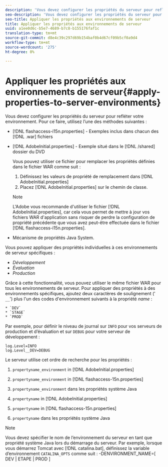 ```yaml
---
description: 'Vous devez configurer les propriétés du serveur pour refléter votre environnement. Pour ce faire, utilisez l’une des méthodes suivantes : '
seo-description: 'Vous devez configurer les propriétés du serveur pour refléter votre environnement. Pour ce faire, utilisez l’une des méthodes suivantes : '
seo-title: Appliquer les propriétés aux environnements de serveur
title: Appliquer les propriétés aux environnements de serveur
uuid: a1ee0d6c-b5e7-4689-b7c8-b155176faf1c
translation-type: tm+mt
source-git-commit: d8e4c39c297d69b154baf0b4d67cf09b5cf0a9d4
workflow-type: tm+mt
source-wordcount: '275'
ht-degree: 0%

---
```



# Appliquer les propriétés aux environnements de serveur{#apply-properties-to-server-environments}

Vous devez configurer les propriétés du serveur pour refléter votre environnement. Pour ce faire, utilisez l’une des méthodes suivantes :

* [!DNL flashaccess-i15n.properties] - Exemples inclus dans chacun des  [!DNL .war] fichiers

* [!DNL AdobeInitial.properties] - Exemple situé dans le  [!DNL /shared] dossier du DVD

   Vous pouvez utiliser ce fichier pour remplacer les propriétés définies dans le fichier WAR comme suit :

   1. Définissez les valeurs de propriété de remplacement dans [!DNL AdobeInitial.properties]
   1. Placez [!DNL AdobeInitial.properties] sur le chemin de classe.

   >[!NOTE]
   >
   >L&#39;Adobe vous recommande d&#39;utiliser le fichier [!DNL AdobeInitial.properties], car cela vous permet de mettre à jour vos fichiers WAR d&#39;application sans risquer de perdre la configuration de propriété précédente que vous avez peut-être effectuée dans le fichier [!DNL flashaccess-i15n.properties].

* Mécanisme de propriétés Java System.

Vous pouvez appliquer des propriétés individuelles à ces environnements de serveur spécifiques :

* *Développement*
* *Évaluation*
* *Production*

Grâce à cette fonctionnalité, vous pouvez utiliser le même fichier WAR pour tous les environnements de serveur. Pour appliquer des propriétés à des environnements spécifiques, ajoutez deux caractères de soulignement (&#39; `__`&#39;) plus l&#39;un des codes d&#39;environnement suivants à la propriété *name* :

    * `DEV`
    * `STAGE`
    * `PROD`

<!--<a id="example_A7A58E3EE8DA4114B4F7A9EEB69D50CA"></a>-->

Par exemple, pour définir le niveau de journal sur `INFO` pour vos serveurs de production et d’évaluation et sur `DEBUG` pour votre serveur de développement :

```
log.Level=INFO  
log.Level__DEV=DEBUG 
```

Le serveur utilise cet ordre de recherche pour les propriétés :

1. `propertyname_environment` in  [!DNL AdobeInitial.properties]

1. `propertyname_environment` in  [!DNL flashaccess-15n.properties]

1. `propertyname_environment` dans les propriétés système Java
1. `propertyname` in  [!DNL AdobeInitial.properties]

1. `propertyname` in  [!DNL flashaccess-15n.properties]

1. `propertyname` dans les propriétés système Java

>[!NOTE]
>
>Vous devez spécifier le nom de l’environnement du serveur en tant que propriété système Java lors du démarrage du serveur. Par exemple, lorsque vous démarrez Tomcat avec [!DNL catalina.bat], définissez la variable d’environnement `CATALINA_OPTS` comme suit :
>-DENVIRONMENT_NAME=[ DEV | ETAPE | PROD ]
